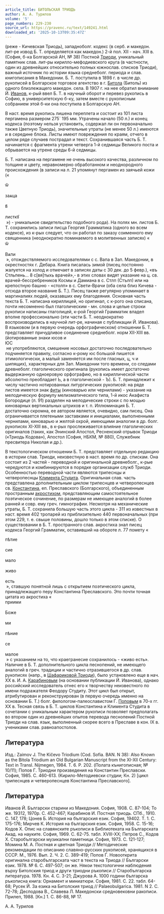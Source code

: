 ```yaml
---
article_title: БИТОЛЬСКАЯ ТРИОДЬ
author: А. А. Турилов
volume: '5'
page_numbers: 229-230
source_url: https://pravenc.ru/text/149241.html
downloaded_at: '2025-10-13T09:35:47Z'
---
```


(реже - Кичевская Триодь), западноболг. кодекс (в серб. и македон. лит-ре извод Б. Т. определяется как македон.) 2-й пол. XII - нач. XIII в. (София, б-ка Болгарской АН, № 38) Постной [Триоди](https://pravenc.ru/text/Триоди.html), уникальный памятник слав. лит-ры кирилло-мефодиевского круга (в частности, один из древнейших относительно полных южнослав. списков Триоди), важный источник по истории языка среднеболг. периода и слав. книгописания в Македонии. Б. Т. поступила в 1898 г. в числе др. рукописей в Болгарское торговое агентство в г. [Битола](https://pravenc.ru/text/Битола.html) (Битоль) из одного близлежащего македон. села. В 1907 г. на нее обратил внимание Й. [Иванов](https://pravenc.ru/text/Иванов.html), к-рый ввел Б. Т. в научный оборот и перевез рукопись в Софию, в университетскую б-ку, затем вместе с рукописным собранием этой б-ки она поступила в Болгарскую АН.

В наст. время рукопись лишена переплета и состоит из 101 листа пергамена размером 275´
195 мм. Утрачены начало (50 л.) и конец кодекса (поэтому нельзя установить, содержал ли он первоначально также Цветную Триодь), значительные утраты (не менее 50 л.) имеются и в середине блока. Листы имеют повреждения по краям, отчего в целом ряде случаев пострадал и текст. Сохранившаяся часть Б. Т. начинается с фрагмента утрени четверга 1-й седмицы Великого поста и обрывается на утрене среды 6-й седмицы.

Б. Т. написана на пергамене не очень высокого качества, различном по толщине и цвету, неравномерно обработанном и неоднородного происхождения (в записи на л. 21 упомянут пергамен из заячьей кожи («<div class="cu">ѿ</div> <div class="cu">заѧца</div> <div class="cu">в҃</div> <div class="cu">листкꙋ</div> ») - уникальное свидетельство подобного рода). На полях мн. листов Б. Т. сохранились записи писца Георгия Грамматика (одного во всем кодексе), из к-рых следует, что он работал по заказу соименного ему священника (неоднократно поминаемого в молитвенных записях) «<div class="cu">ѿ</div> <div class="cu">Вѧпи</div> », отождествляемого исследователями с с. Вапа в Зап. Македонии, в окрестностях г. Дебара. Книга писалась зимой (писец постоянно жалуется на холод и отмечает в записях даты с 30 дек. до 5 февр.), «въ Стльпень... 8 с[вя]тыхь врачей»,- в этих словах видят указание на ц. св. врачей-бессребреников Космы и Дамиана в с. Стлп (Стълп) или на крепостную башню - «столп» в с. Свети-Врачи (оба села близ Кичева - отсюда второе название Б. Т.). Писец также регулярно упоминает в маргиналиях людей, оказавших ему благодеяния. Основная часть текста Б. Т. написана кириллицей, но оригинал, с к-рого она списана, почти несомненно был глаголическим - мн. слова и целые строки рукописи написаны глаголицей, к-рой Георгий Грамматик владел вполне профессионально (эти части Б. Т. неоднократно воспроизводились в научной лит-ре, начиная с публикации Й. Иванова). В языковом (и в первую очередь орфографическом) отношении Б. Т. представляет причудливое соединение среднеболг. норм XII-XIII вв. (йотированные знаки юсов и <div class="cu">ЮС</div> не употребляются, смешение носовых достаточно последовательно подчиняется правилу, согласно к-рому юс большой пишется этимологически, а малый заменяется им после гласных, ц, ч и шипящих), характерных для Зап. Македонии того времени, со следами древнеболг. глаголического оригинала (рукопись имеет достаточно выдержанную одноеровую орфографию, но в кириллической части абсолютно преобладает Ь, а в глаголической - Ъ). Б. Т. принадлежит к числу частично нотированных литургических рукописей: на ряде листов имеется знак [фиты](https://pravenc.ru/text/фита.html) (киноварью или чернилами) - указание на мелодическую формулу мелизматического типа, 1-й икос Акафиста Богородице (л. 91) разделен на мелодические строки с по мощью киноварных вертикальных штрихов и т. п. Иллюминация Б. Т. достаточно скромна, ее автором является, очевидно, сам писец. Она ограничивается плетеными заставками и инициалами, выполненными чернилами, киноварью и желтой охрой, имеющими аналогии в др. болг. рукописях XI-XIII вв., в к-рых прослеживается влияние глаголических оригиналов (таких, как Энинский Апостол, Ресненский отрывок Триоди («Триодь Кодова»), Апостол (София, НБКМ, № 880), Служебник пресвитера Николая и др.).

В текстологическом отношении Б. Т. представляет отдельную редакцию в истории слав. Триоди, неизвестную в наст. время по др. спискам. Она состоит из 2 частей - переводной и оригинальной древнеболг., к-рые чередуются и комбинируются в порядке организации служб Триоди. Особенностью переводной части являются трипеснцы и четверопеснцы [Климента Студита](<https://pravenc.ru/text/Климента Студита.html>). Оригинальная слав. часть представлена дополнительным циклом трипеснцев и четверопеснцев св. [Константина](https://pravenc.ru/text/Константин.html), еп. Преславского (Болгарского), объединенным пространным [акростихом](https://pravenc.ru/text/Акростих.html), представляющим самостоятельное поэтическое сочинение, по размерам не имеющее аналогий в более ранней и совр. ему греч. гимнографии. Несмотря на механические утраты, Б. Т. сохранила большую часть этого цикла - 311 из известных в наст. время 402 тропарей из приблизительно 440 первоначальных (при этом 229, т. е. свыше половины, дошло только в этом списке). О существовании в Б. Т. пространного слав. акростиха знал писец кодекса Георгий Грамматик, оставивший на обороте л. 77 помету «<div class="cu">пѣтие</div> <div class="cu">сие</div> <div class="cu">мало</div> <div class="cu">живо</div> <div class="cu">есть</div> », ставшую понятной лишь с открытием поэтического цикла, принадлежащего перу Константина Преславского. Это почти точная цитата из акростиха «<div class="cu">приими</div> <div class="cu">Боже</div> <div class="cu">ми</div> <div class="cu">пѣние</div> <div class="cu">се</div> <div class="cu">малое</div> » с указанием на то, что краегранесие сохранилось - «живо есть». Наличие в Б. Т. дополнительного цикла песнопений, не имеющего аналогий в греч. традиции и частично отразившегося в др. слав. рукописях (напр., в [Шафариковой Триоди](<https://pravenc.ru/text/Шафариковой Триоди.html>)), было установлено еще в нач. XX в. И. А. [Карабиновым](https://pravenc.ru/text/Карабиновым.html) (на основании публикации Й. Иванова), однако российский исследователь отнес его к творчеству неизвестного по имени подражателя Феодору Студиту. Этот цикл был открыт, атрибутирован и реконструирован (в первую очередь именно на основании Б. Т.) болг. филологом-палеославистом Г. [Поповым](https://pravenc.ru/text/Поповым.html) в 70-х гг. XX в. Тесная связь в Б. Т. циклов Константина и Климента Студита в сочетании с уникальным характером рукописи позволяет предполагать во втором один из древнейших опытов перевода песнопений Постной Триоди на слав. язык, выполненный скорее всего в Преславе в кон. IX в. учениками слав. равноапостолов.

## Литература

Изд.: Zaimov J. The Kičevo Triodium (Cod. Sofia. BAN. N 38): Also Known as the Bitola Triodium an Old Bulgarian Manuscript from the XI-XII Century: Text in Transl. Nijmegen, 1984. T. 6. P. 202. (Полата кънигописная; № 10/11); Попов Г. Триодни произведения на Константин Преславски. София, 1985. С. 460-613. (Кирило-Методиевски студии; Кн. 2) [цикл трипеснцев и четверопеснцев Константина Преславского].

## Литература

Иванов Й. Български старини из Македония. София, 1908. С. 87-104; То же. 19312, 1970р. С. 452-467; Карабинов И. Постная триодь. СПб., 1910. С. 147, 178; Цонев Б. История на българския език. София, 19402. Т. 1. С. 175-176; Мирчев К. История на българския език. София, 1958. С. 15-16; Кодов Х. Опис на славянските ръкописи в Библиотеката на Българската Акад. на науките. София, 1969. С. 62-75. табл. XVIII-XX; Петров С., Кодов Х. Старобългарски музикални паметници. София, 1973. С. 121-127; Момина М. А. Постная и цветная Триоди // Методические рекомендации по описанию славяно-русских рукописей, хранящихся в СССР. М., 1976. Вып. 2. Ч. 2. С. 389-419; Попов Г. Новооткрита оригинална старобългарската част в текста на Триода // Български език. 1978. № 6. С. 497-507; он же. Някои текстологични наблюдения върху Битолския триод и други триодни ръкописи // Старобългарска литература. 1978. Кн. 4. С. 3-21; Джурова А. 1000 години българска ръкописна книга: Орнамент и миниатюри. София, 1981. С. 22. табл. 64-68; Русек Й. За езика на Битолския триод // Palaeobulgarica. 1981. N 2. С. 72-78; Десподова В., Славева Л. Македонски средновековни ракописи. Прилеп, 1988. [Кн.] 1. С. 86-88, № 17.

А. А. Турилов
